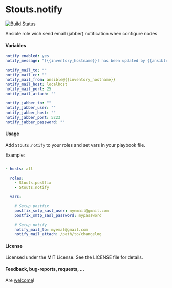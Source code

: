 Stouts.notify
=============

[![Build Status](https://travis-ci.org/Stouts/Stouts.notify.png)](https://travis-ci.org/Stouts/Stouts.notify)

Ansible role wich send email (jabber) notification when configure nodes

#### Variables

```yaml
notify_enabled: yes
notify_message: "[{{inventory_hostname}}] has been updated by {{ansible_ssh_user}} on {{ansible_date_time.iso8601}}"

notify_mail_to: ""
notify_mail_cc: ""
notify_mail_from: ansible@{{inventory_hostname}}
notify_mail_host: localhost
notify_mail_port: 25
notify_mail_attach: ""

notify_jabber_to: ""
notify_jabber_user: ""
notify_jabber_host: ""
notify_jabber_port: 5223
notify_jabber_password: ""
```

#### Usage

Add `Stouts.notify` to your roles and set vars in your playbook file.

Example:

```yaml

- hosts: all

  roles:
    - Stouts.postfix
    - Stouts.notify

  vars:

    # Setup postfix
    postfix_smtp_sasl_user: myemail@gmail.com
    postfix_smtp_sasl_password: mypassword

    # Setup notify
    notify_mail_to: myemal@gmail.com
    notify_mail_attach: /path/to/changelog

```

#### License

Licensed under the MIT License. See the LICENSE file for details.

#### Feedback, bug-reports, requests, ...

Are [welcome](https://github.com/Stouts/Stouts.notify/issues)!

